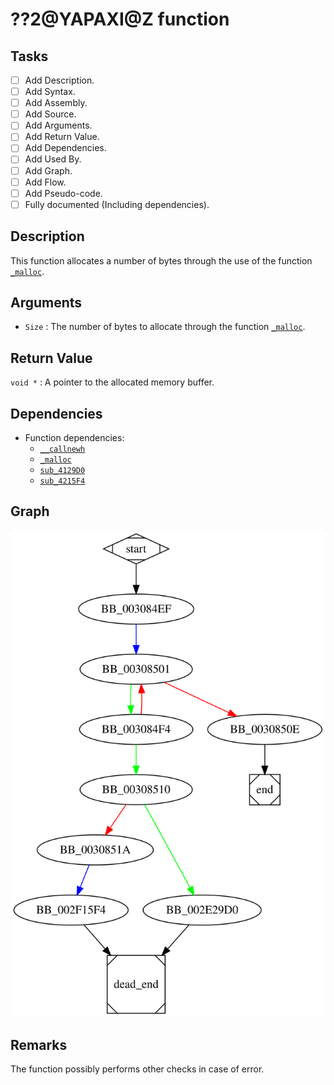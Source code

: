 # ??2@YAPAXI@Z function

## Tasks

- [ ] Add Description.
- [ ] Add Syntax.
- [ ] Add Assembly.
- [ ] Add Source.
- [ ] Add Arguments.
- [ ] Add Return Value.
- [ ] Add Dependencies.
- [ ] Add Used By.
- [ ] Add Graph.
- [ ] Add Flow.
- [ ] Add Pseudo-code.
- [ ] Fully documented (Including dependencies).

## Description

This function allocates a number of bytes through the use of the function [`_malloc`](_malloc.md).

## Arguments

* `Size` : The number of bytes to allocate through the function [`_malloc`](_malloc.md).

## Return Value

`void *` : A pointer to the allocated memory buffer.

## Dependencies

* Function dependencies:
  * [`__callnewh`](__callnewh.md)
  * [`_malloc`](_malloc.md)
  * [`sub_4129D0`](sub_4129D0.md)
  * [`sub_4215F4`](sub_4215F4.md)

## Graph

![??2@YAPAXI@Z Graph](../svg/%3F%3F2%40YAPAXI%40Z.svg "??2@YAPAXI@Z Graph")

## Remarks

The function possibly performs other checks in case of error.
